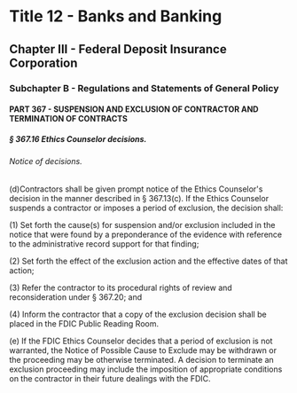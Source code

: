 
# Title 12 - Banks and Banking
## Chapter III - Federal Deposit Insurance Corporation
### Subchapter B - Regulations and Statements of General Policy
#### PART 367 - SUSPENSION AND EXCLUSION OF CONTRACTOR AND TERMINATION OF CONTRACTS
##### § 367.16 Ethics Counselor decisions.
###### Notice of decisions.

(d)Contractors shall be given prompt notice of the Ethics Counselor's decision in the manner described in § 367.13(c). If the Ethics Counselor suspends a contractor or imposes a period of exclusion, the decision shall:

(1) Set forth the cause(s) for suspension and/or exclusion included in the notice that were found by a preponderance of the evidence with reference to the administrative record support for that finding;

(2) Set forth the effect of the exclusion action and the effective dates of that action;

(3) Refer the contractor to its procedural rights of review and reconsideration under § 367.20; and

(4) Inform the contractor that a copy of the exclusion decision shall be placed in the FDIC Public Reading Room.

(e) If the FDIC Ethics Counselor decides that a period of exclusion is not warranted, the Notice of Possible Cause to Exclude may be withdrawn or the proceeding may be otherwise terminated. A decision to terminate an exclusion proceeding may include the imposition of appropriate conditions on the contractor in their future dealings with the FDIC.
